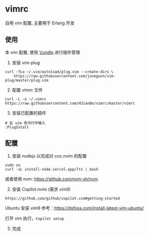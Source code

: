 # vimrc
自用 vim 配置, 主要用于 Erlang 开发

## 使用
本 vim 配置, 使用 [Vundle](https://github.com/VundleVim/Vundle.Vim) 进行插件管理

1. 安装 vim-plug
```shell
curl -fLo ~/.vim/autoload/plug.vim --create-dirs \
    https://raw.githubusercontent.com/junegunn/vim-plug/master/plug.vim
```

2. 配置 vimrc 文件
```shell
curl -L -o ~/.vimrc https://raw.githubusercontent.com/HJianBo/vimrc/master/vimrc
```

3. 安装已配置的插件
```shell
# 在 vim 命令行中输入
:PlugIntall
```

## 配置

1. 安装 nodejs 以完成对 coc.nvim 的配置
```
sudo su
curl -sL install-node.vercel.app/lts | bash
```
或者使用 nvm: https://github.com/nvm-sh/nvm



2. 安装 Copilot.nvim (需求 vim9)
```
https://github.com/github/copilot.vim#getting-started
```

Ubuntu 安装 vim9 参考：https://itsfoss.com/install-latest-vim-ubuntu/

打开 vim 执行，`Copilot setup`

3. 完成
